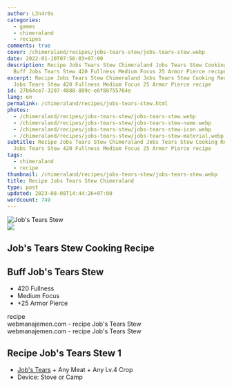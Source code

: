 ```yaml
---
author: L3n4r0x
categories:
  - games
  - chimeraland
  - recipes
comments: true
cover: /chimeraland/recipes/jobs-tears-stew/jobs-tears-stew.webp
date: 2022-01-10T07:56:03+07:00
description: Recipe Jobs Tears Stew Chimeraland Jobs Tears Stew Cooking Recipe
  Buff Jobs Tears Stew 420 Fullness Medium Focus 25 Armor Pierce recipe
excerpt: Recipe Jobs Tears Stew Chimeraland Jobs Tears Stew Cooking Recipe Buff
  Jobs Tears Stew 420 Fullness Medium Focus 25 Armor Pierce recipe
id: 27b64ce7-3207-4888-889c-e6f88755764e
lang: en
permalink: /chimeraland/recipes/jobs-tears-stew.html
photos:
  - /chimeraland/recipes/jobs-tears-stew/jobs-tears-stew.webp
  - /chimeraland/recipes/jobs-tears-stew/jobs-tears-stew-name.webp
  - /chimeraland/recipes/jobs-tears-stew/jobs-tears-stew-icon.webp
  - /chimeraland/recipes/jobs-tears-stew/jobs-tears-stew-material.webp
subtitle: Recipe Jobs Tears Stew Chimeraland Jobs Tears Stew Cooking Recipe Buff
  Jobs Tears Stew 420 Fullness Medium Focus 25 Armor Pierce recipe
tags:
  - chimeraland
  - recipe
thumbnail: /chimeraland/recipes/jobs-tears-stew/jobs-tears-stew.webp
title: Recipe Jobs Tears Stew Chimeraland
type: post
updated: 2023-08-08T14:44:26+07:00
wordcount: 749
---
```


<link
  rel="stylesheet"
  href="https://rawcdn.githack.com/dimaslanjaka/Web-Manajemen/870a349/css/bootstrap-5-3-0-alpha3-wrapper.css"
/>
<section id="bootstrap-wrapper">
  <div data-bs-theme="dark">
    <div class="card mb-2">
      <div class="card-body">
        <div class="row g-0">
          <div class="col-sm-4 position-relative mb-2">
            <img
              src="https://www.webmanajemen.com/chimeraland/recipes/jobs-tears-stew/jobs-tears-stew-material.webp"
              class="card-img fit-cover w-100 h-100"
              alt="Job&#x27;s Tears Stew"
              data-fancybox="true"
            />
          </div>
          <div class="col-sm-8 mb-2">
            <div class="card-body">
              <div class="d-flex flex-row align-items-center mb-3">
                <img
                  class="d-inline-block me-2"
                  src="https://www.webmanajemen.com/chimeraland/recipes/jobs-tears-stew/jobs-tears-stew-icon.webp"
                  width="auto"
                  height="auto"
                  style="vertical-align: middle"
                />
                <h2 class="fs-5">Job&#x27;s Tears Stew Cooking Recipe</h2>
              </div>
              <h2 class="card-title fs-5">Buff Job&#x27;s Tears Stew</h2>
              <div class="card-text">
                <ul>
                  <li>420 Fullness</li>
                  <li>Medium Focus</li>
                  <li>+25 Armor Pierce</li>
                </ul>
              </div>
              <span class="badge rounded-pill">recipe</span>
            </div>
            <div class="card-footer text-end text-muted mt-auto">
              webmanajemen.com - recipe Job&#x27;s Tears Stew
            </div>
          </div>
        </div>
      </div>
      <div class="card-footer text-end text-muted">
        webmanajemen.com - recipe Job&#x27;s Tears Stew
      </div>
    </div>
    <div class="row mb-2">
      <div class="col-12 col-lg-6 recipe-item mb-2">
        <div class="card">
          <div class="card-body">
            <h2 class="card-title fs-5">Recipe Job&#x27;s Tears Stew 1</h2>
            <div class="card-text">
              <ul>
                <li>
                  <a
                    class="text-decoration-none text-primary"
                    href="/chimeraland/materials/job&#x27;s-tears.html"
                    >Job&#x27;s Tears</a
                  ><span> + </span>Any Meat<span> + </span>Any Lv.4 Crop
                </li>
                <li>Device: Stove or Camp</li>
              </ul>
            </div>
          </div>
        </div>
      </div>
    </div>
  </div>
</section>